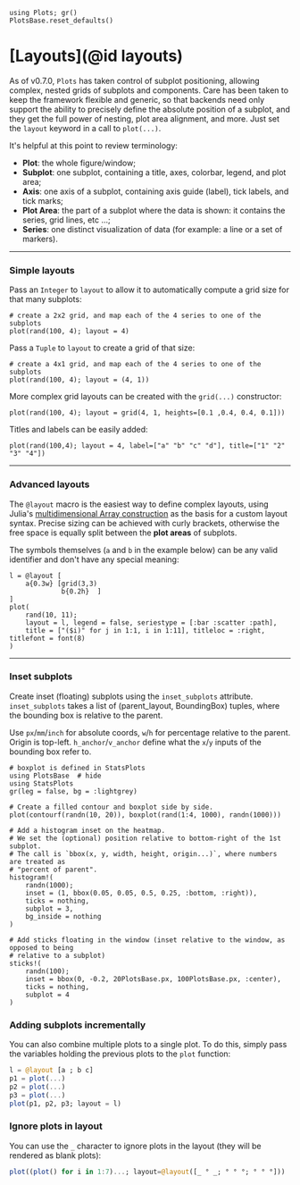 ```@setup layouts
using Plots; gr()
PlotsBase.reset_defaults()
```

# [Layouts](@id layouts)
As of v0.7.0, `Plots` has taken control of subplot positioning, allowing complex, nested grids of subplots and components.  Care has been taken to keep the framework flexible and generic, so that backends need only support the ability to precisely define the absolute position of a subplot, and they get the full power of nesting, plot area alignment, and more.  Just set the `layout` keyword in a call to `plot(...)`.

It's helpful at this point to review terminology:
- **Plot**: the whole figure/window;
- **Subplot**: one subplot, containing a title, axes, colorbar, legend, and plot area;
- **Axis**: one axis of a subplot, containing axis guide (label), tick labels, and tick marks;
- **Plot Area**: the part of a subplot where the data is shown: it contains the series, grid lines, etc ...;
- **Series**: one distinct visualization of data (for example: a line or a set of markers).

---

### Simple layouts
Pass an `Integer` to `layout` to allow it to automatically compute a grid size for that many subplots:
```@example layouts
# create a 2x2 grid, and map each of the 4 series to one of the subplots
plot(rand(100, 4); layout = 4)
```

Pass a `Tuple` to `layout` to create a grid of that size:
```@example layouts
# create a 4x1 grid, and map each of the 4 series to one of the subplots
plot(rand(100, 4); layout = (4, 1))
```

More complex grid layouts can be created with the `grid(...)` constructor:
```@example layouts
plot(rand(100, 4); layout = grid(4, 1, heights=[0.1 ,0.4, 0.4, 0.1]))
```

Titles and labels can be easily added:

```@example layouts
plot(rand(100,4); layout = 4, label=["a" "b" "c" "d"], title=["1" "2" "3" "4"])
```

---

### Advanced layouts
The `@layout` macro is the easiest way to define complex layouts, using Julia's [multidimensional Array construction](https://docs.julialang.org/en/v1/manual/arrays/#man-array-concatenation) as the basis for a custom layout syntax.  Precise sizing can be achieved with curly brackets, otherwise the free space is equally split between the **plot areas** of subplots.

The symbols themselves (`a` and `b` in the example below) can be any valid identifier and don't have any special meaning:
```@example layouts
l = @layout [
    a{0.3w} [grid(3,3)
             b{0.2h}  ]
]
plot(
    rand(10, 11);
    layout = l, legend = false, seriestype = [:bar :scatter :path],
    title = ["($i)" for j in 1:1, i in 1:11], titleloc = :right, titlefont = font(8)
)
```

---
### Inset subplots

Create inset (floating) subplots using the `inset_subplots` attribute. `inset_subplots` takes a list of (parent_layout, BoundingBox) tuples, where the bounding box is relative to the parent.

Use `px`/`mm`/`inch` for absolute coords, `w`/`h` for percentage relative to the parent. Origin is top-left. `h_anchor`/`v_anchor` define what the `x`/`y` inputs of the bounding box refer to.

```@example layouts_2
# boxplot is defined in StatsPlots
using PlotsBase  # hide
using StatsPlots
gr(leg = false, bg = :lightgrey)

# Create a filled contour and boxplot side by side.
plot(contourf(randn(10, 20)), boxplot(rand(1:4, 1000), randn(1000)))

# Add a histogram inset on the heatmap.
# We set the (optional) position relative to bottom-right of the 1st subplot.
# The call is `bbox(x, y, width, height, origin...)`, where numbers are treated as
# "percent of parent".
histogram!(
    randn(1000);
    inset = (1, bbox(0.05, 0.05, 0.5, 0.25, :bottom, :right)),
    ticks = nothing,
    subplot = 3,
    bg_inside = nothing
)

# Add sticks floating in the window (inset relative to the window, as opposed to being
# relative to a subplot)
sticks!(
    randn(100);
    inset = bbox(0, -0.2, 20PlotsBase.px, 100PlotsBase.px, :center),
    ticks = nothing,
    subplot = 4
)
```

### Adding subplots incrementally
You can also combine multiple plots to a single plot. To do this, simply pass the variables holding the previous plots to the `plot` function:
```julia
l = @layout [a ; b c]
p1 = plot(...)
p2 = plot(...)
p3 = plot(...)
plot(p1, p2, p3; layout = l)
```

### Ignore plots in layout
You can use the `_` character to ignore plots in the layout (they will be rendered as blank plots):
```julia
plot((plot() for i in 1:7)...; layout=@layout([_ ° _; ° ° °; ° ° °]))
```
